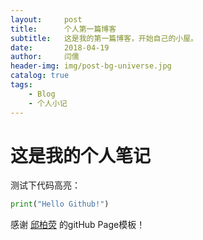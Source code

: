 ```yaml
---
layout:     post
title:      个人第一篇博客
subtitle:   这是我的第一篇博客，开始自己的小屋。
date:       2018-04-19
author:     闫儒
header-img: img/post-bg-universe.jpg
catalog: true
tags:
    - Blog
    - 个人小记
---
```






# 这是我的个人笔记

测试下代码高亮：

```python
print("Hello Github!")
```





感谢 [邱柏荧](https://github.com/qiubaiying/qiubaiying.github.io) 的gitHub Page模板！